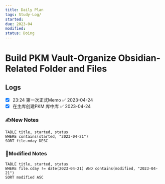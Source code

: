 ```yaml
---
title: Daily Plan
tags: Study-Log/
started: 
due: 2023-04
modified: 
status: Doing
---
```

# Build PKM Vault-Organize Obsidian-Related Folder  and Files 
## Logs
- [x] 23:24 第一次正式Memo ✅ 2023-04-24
- [x] 在主库创建PKM 库中库 ✅ 2023-04-24
### ✍️New Notes

```dataview
TABLE title, started, status
WHERE contains(started, "2023-04-21")
SORT file.mday DESC
```

### 📝Modified Notes

```dataview
TABLE title, started, status
WHERE file.cday != date(2023-04-21) AND contains(modified, "2023-04-21")
SORT modified ASC
```

